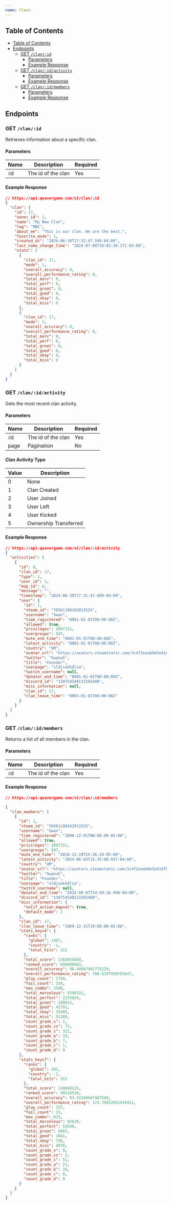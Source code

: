 ```yaml
---
name: Clans
---
```


## Table of Contents

- [Table of Contents](#table-of-contents)
- [Endpoints](#endpoints)
  - [GET `/clan/:id`](#get-%2Fleaderboard)
      - [Parameters](#parameters)
      - [Example Response](#example-response)
  - [GET `/clan/:id/activity`](#get-%2Fleaderboard)
    - [Parameters](#parameters-1)
    - [Example Response](#example-response-1)
  - [GET `/clan/:id/members`](#get-%2Fleaderboard)
      - [Parameters](#parameters-2)
      - [Example Response](#example-response-2)
 
## Endpoints

### GET `/clan/:id`

Retrieves information about a specific clan.

#### Parameters

| Name | Description        | Required |
|------|--------------------| -------- |
| :id  | The id of the clan | Yes      |

#### Example Response

```json
// https://api.quavergame.com/v2/clan/:id
{
  "clan": {
    "id": 17,
    "owner_id": 1,
    "name": "My New Clan",
    "tag": "MNC",
    "about_me": "This is our clan. We are the best.",
    "favorite_mode": 1,
    "created_at": "2024-06-30T17:31:47.599-04:00",
    "last_name_change_time": "2024-07-08T16:02:36.171-04:00",
    "stats": [
      {
        "clan_id": 17,
        "mode": 1,
        "overall_accuracy": 0,
        "overall_performance_rating": 0,
        "total_marv": 0,
        "total_perf": 0,
        "total_great": 0,
        "total_good": 0,
        "total_okay": 0,
        "total_miss": 0
      },
      {
        "clan_id": 17,
        "mode": 2,
        "overall_accuracy": 0,
        "overall_performance_rating": 0,
        "total_marv": 0,
        "total_perf": 0,
        "total_great": 0,
        "total_good": 0,
        "total_okay": 0,
        "total_miss": 0
      }
    ]
  }
}
```

### GET `/clan/:id/activity`

Gets the most recent clan activity.

#### Parameters

| Name | Description        | Required |
|------|--------------------|----------|
| :id  | The id of the clan | Yes      |
| page | Pagination         | No       |

#### Clan Activity Type

| Value | Description           |
|-------|-----------------------|
| 0     | None                  |
| 1     | Clan Created          |
| 2     | User Joined           |
| 3     | User Left             |
| 4     | User Kicked           |
| 5     | Ownership Transferred |

#### Example Response

```json
// https://api.quavergame.com/v2/clan/:id/activity
{
  "activities": [
    {
      "id": 8,
      "clan_id": 17,
      "type": 1,
      "user_id": 1,
      "map_id": 0,
      "message": "",
      "timestamp": "2024-06-30T17:31:47.609-04:00",
      "user": {
        "id": 1,
        "steam_id": "76561198162013525",
        "username": "Swan",
        "time_registered": "0001-01-01T00:00:00Z",
        "allowed": true,
        "privileges": 2097151,
        "usergroups": 507,
        "mute_end_time": "0001-01-01T00:00:00Z",
        "latest_activity": "0001-01-01T00:00:00Z",
        "country": "UM",
        "avatar_url": "https://avatars.steamstatic.com/3c4f2eaab9e5e41dfb1706d21d654a81e525972a_full.jpg",
        "twitter": "Swanuh",
        "title": "Founder",
        "userpage": "sldjsakkdlsa",
        "twitch_username": null,
        "donator_end_time": "0001-01-01T00:00:00Z",
        "discord_id": "130754548133265408",
        "misc_information": null,
        "clan_id": 17,
        "clan_leave_time": "0001-01-01T00:00:00Z"
      }
    }
  ]
}
```

### GET `/clan/:id/members`

Returns a list of all members in the clan.

#### Parameters

| Name | Description        | Required |
|------|--------------------|----------|
| :id  | The id of the clan | Yes      |

#### Example Response

```json
// https://api.quavergame.com/v2/clan/:id/members

{
  "clan_members": [
    {
      "id": 1,
      "steam_id": "76561198162013525",
      "username": "Swan",
      "time_registered": "2090-12-01T00:00:00-05:00",
      "allowed": true,
      "privileges": 2097151,
      "usergroups": 507,
      "mute_end_time": "2018-12-20T15:36:20-05:00",
      "latest_activity": "2024-06-03T15:35:00.937-04:00",
      "country": "UM",
      "avatar_url": "https://avatars.steamstatic.com/3c4f2eaab9e5e41dfb1706d21d654a81e525972a_full.jpg",
      "twitter": "Swanuh",
      "title": "Founder",
      "userpage": "sldjsakkdlsa",
      "twitch_username": null,
      "donator_end_time": "2033-08-07T14:50:16.048-04:00",
      "discord_id": "130754548133265408",
      "misc_information": {
        "notif_action_mapset": true,
        "default_mode": 1
      },
      "clan_id": 17,
      "clan_leave_time": "1969-12-31T19:00:00-05:00",
      "stats_keys4": {
        "ranks": {
          "global": 1467,
          "country": -1,
          "total_hits": 312
        },
        "total_score": 1368055868,
        "ranked_score": 698900602,
        "overall_accuracy": 98.44607461775229,
        "overall_performance_rating": 706.6397950793647,
        "play_count": 1734,
        "fail_count": 334,
        "max_combo": 3588,
        "total_marvelous": 5598331,
        "total_perfect": 2233824,
        "total_great": 289812,
        "total_good": 41791,
        "total_okay": 15405,
        "total_miss": 51108,
        "count_grade_x": 1,
        "count_grade_ss": 73,
        "count_grade_s": 321,
        "count_grade_a": 33,
        "count_grade_b": 7,
        "count_grade_c": 1,
        "count_grade_d": 0
      },
      "stats_keys7": {
        "ranks": {
          "global": 281,
          "country": -1,
          "total_hits": 312
        },
        "total_score": 110660125,
        "ranked_score": 99116539,
        "overall_accuracy": 93.43184687467568,
        "overall_performance_rating": 123.78052051419421,
        "play_count": 157,
        "fail_count": 15,
        "max_combo": 625,
        "total_marvelous": 92630,
        "total_perfect": 52649,
        "total_great": 8865,
        "total_good": 1941,
        "total_okay": 756,
        "total_miss": 4078,
        "count_grade_x": 0,
        "count_grade_ss": 2,
        "count_grade_s": 51,
        "count_grade_a": 21,
        "count_grade_b": 16,
        "count_grade_c": 0,
        "count_grade_d": 0
      }
    }
  ]
}
```

